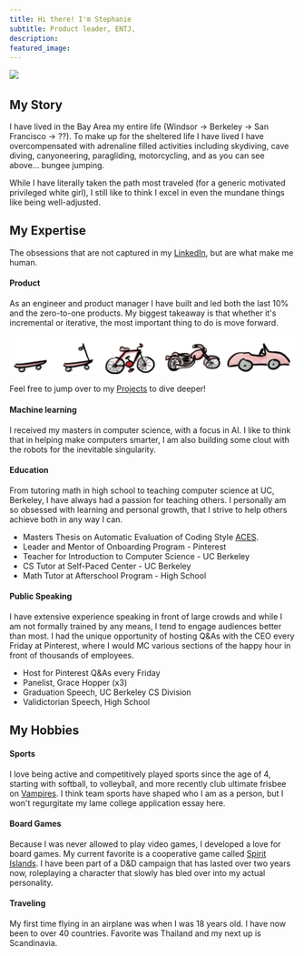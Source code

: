 ```yaml
---
title: Hi there! I'm Stephanie
subtitle: Product leader, ENTJ,
description: 
featured_image: 
---
```


![](/images/flip.gif)

## My Story
I have lived in the Bay Area my entire life (Windsor → Berkeley → San Francisco → ??). To make up for the sheltered life I have lived I have overcompensated with adrenaline filled activities including skydiving, cave diving, canyoneering, paragliding, motorcycling, and as you can see above... bungee jumping. 

While I have literally taken the path most traveled (for a generic motivated privileged white girl), I still like to think I excel in even the mundane things like being well-adjusted. 

## My Expertise

The obsessions that are not captured in my [LinkedIn](linkedin.com/in/stogers), but are what make me human.

#### Product

As an engineer and product manager I have built and led both the last 10% and the zero-to-one products. My biggest takeaway is that whether it's incremental or iterative, the most important thing to do is move forward. 

![](/images/skateboard.png)

Feel free to jump over to my [Projects](/projects) to dive deeper!

#### Machine learning

I received my masters in computer science, with a focus in AI. I like to think that in helping make computers smarter, I am also building some clout with the robots for the inevitable singularity. 

#### Education

From tutoring math in high school to teaching computer science at UC, Berkeley, I have always had a passion for teaching others. I personally am so obsessed with learning and personal growth, that I strive to help others achieve both in any way I can.
* Masters Thesis on Automatic Evaluation of Coding Style [ACES](https://www2.eecs.berkeley.edu/Pubs/TechRpts/2014/EECS-2014-77.html).
* Leader and Mentor of Onboarding Program - Pinterest
* Teacher for Introduction to Computer Science - UC Berkeley
* CS Tutor at Self-Paced Center - UC Berkeley
* Math Tutor at Afterschool Program - High School

#### Public Speaking

I have extensive experience speaking in front of large crowds and while I am not formally trained by any means, I tend to engage audiences better than most. I had the unique opportunity of hosting Q&As with the CEO every Friday at Pinterest, where I would MC various sections of the happy hour in front of thousands of employees. 
* Host for Pinterest Q&As every Friday
* Panelist, Grace Hopper (x3)
* Graduation Speech, UC Berkeley CS Division
* Validictorian Speech, High School

## My Hobbies

#### Sports
I love being active and competitively played sports since the age of 4, starting with softball, to volleyball, and more recently club ultimate frisbee on [Vampires](https://play.usaultimate.org/teams/events/Eventteam/?TeamId=fhbq3%2f9CD8Rxr%2f0e3UitJF3LMT7PQ6596QTq65rtDp0%3d). I think team sports have shaped who I am as a person, but I won't regurgitate my lame college application essay here. 

#### Board Games
Because I was never allowed to play video games, I developed a love for board games. My current favorite is a cooperative game called [Spirit Islands](https://boardgamegeek.com/boardgame/162886/spirit-island). I have been part of a D&D campaign that has lasted over two years now, roleplaying a character that slowly has bled over into my actual personality. 

#### Traveling
My first time flying in an airplane was when I was 18 years old. I have now been to over 40 countries. Favorite was Thailand and my next up is Scandinavia. 


